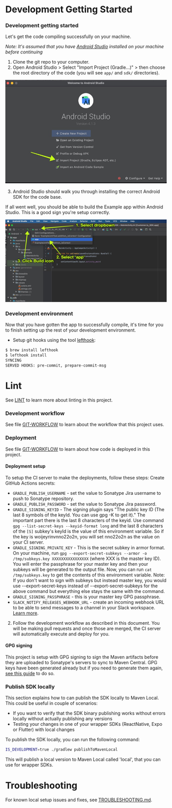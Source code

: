 # Development Getting Started 

### Development getting started

Let's get the code compiling successfully on your machine. 

*Note: It's assumed that you have [Android Studio](https://developer.android.com/studio/) installed on your machine before continuing*

1. Clone the git repo to your computer.
2. Open Android Studio > Select "Import Project (Gradle...)" > then choose the root directory of the code (you will see `app/` and `sdk/` directories). 

![select import project in Android Studio menu](/misc/android_studio_import.jpeg)

3. Android Studio should walk you through installing the correct Android SDK for the code base. 

If all went well, you should be able to build the Example app within Android Studio. This is a good sign you're setup correctly.

![visual on how to select 'app' from build configuration dropdown](/misc/build_android_studio.jpeg)

### Development environment 

Now that you have gotten the app to successfully compile, it's time for you to finish setting up the rest of your development environment. 

* Setup git hooks using the tool [lefthook](https://github.com/evilmartians/lefthook):

```
$ brew install lefthook 
$ lefthook install 
SYNCING
SERVED HOOKS: pre-commit, prepare-commit-msg
```

# Lint

See [LINT](LINT.md) to learn more about linting in this project.

### Development workflow 

See file [GIT-WORKFLOW](GIT-WORKFLOW.md) to learn about the workflow that this project uses. 

### Deployment 

See file [GIT-WORKFLOW](GIT-WORKFLOW.md) to learn about how code is deployed in this project. 

#### Deployment setup 

To setup the CI server to make the deployments, follow these steps:
Create GitHub Actions secrets: 
* `GRADLE_PUBLISH_USERNAME` - set the value to Sonatype Jira username to push to Sonatype repository. 
* `GRADLE_PUBLISH_PASSWORD` - set the value to Sonatype Jira password. 
* `GRADLE_SIGNING_KEYID` - The signing plugin says "The public key ID (The last 8 symbols of the keyId. You can use gpg -K to get it)." The important part there is the last 8 characters of the keyid. Use command `gpg --list-secret-keys --keyid-format long` and the last 8 characters of the `[S]` subkey's keyId is the value of this environment variable. So if the key is woijeyrinvnno22o2n, you will set nno22o2n as the value on your CI server.
* `GRADLE_SIGNING_PRIVATE_KEY` - This is the secret subkey in armor format. On your machine, run `gpg --export-secret-subkeys --armor -o /tmp/subkeys.key XXXXXXXXXXXXXXXX` (where XXX is the master key ID). You will enter the passphrase for your master key and then your subkeys will be generated to the output file. Now, you can run `cat /tmp/subkeys.key` to get the contents of this environment variable. Note: If you don't want to sign with subkeys but instead master key, you would use --export-secret-keys instead of --export-secret-subkeys for the above command but everything else stays the same with the command.
* `GRADLE_SIGNING_PASSPHRASE` - this is your master key GPG passphrase.
* `SLACK_NOTIFY_RELEASES_WEBHOOK_URL` - create an incoming webhook URL to be able to send messages to a channel in your Slack workspace. [Learn more](https://github.com/openhousepvt/slack#slack_webhook_url-required). 

2. Follow the development workflow as described in this document. You will be making pull requests and once those are merged, the CI server will automatically execute and deploy for you. 

#### GPG signing

This project is setup with GPG signing to sign the Maven artifacts before they are uploaded to Sonatype's servers to sync to Maven Central. GPG keys have been generated already but if you need to generate them again, [see this guide](https://gist.github.com/levibostian/ed2edcaa1ce1722d70683ce83fc429e2#sign) to do so. 

### Publish SDK locally

This section explains how to can publish the SDK locally to Maven Local. This could be useful in couple of scenarios:

* If you want to verify that the SDK binary publishing works without errors locally without actually publishing any versions
* Testing your changes in one of your wrapper SDKs (ReactNative, Expo or Flutter) with local changes

To publish the SDK locally, you can run the following command:

```bash
IS_DEVELOPMENT=true ./gradlew publishToMavenLocal
```

This will publish a local version to Maven Local called 'local', that you can use for wrapper SDKs.

# Troubleshooting

For known local setup issues and fixes, see [TROUBLESHOOTING.md](TROUBLESHOOTING.md).
